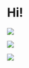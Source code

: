 # Hi!

![](https://github-readme-stats.vercel.app/api?username=mariocadenas&count_private=true&show_icons=true&theme=dracula)

![](https://github-readme-stats.vercel.app/api/top-langs/?username=mariocadenas&layout=compact&theme=dracula)

![](https://github-readme-stats.vercel.app/api/wakatime?username=@mariocadenas&theme=dracula&layout=compact&t=1)

